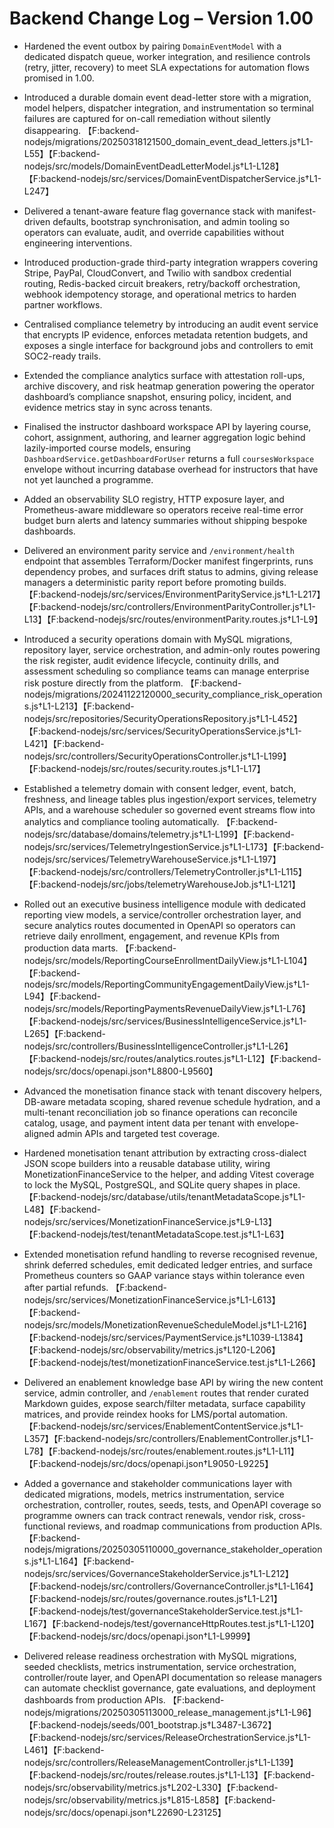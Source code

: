 # Backend Change Log – Version 1.00

- Hardened the event outbox by pairing `DomainEventModel` with a dedicated dispatch queue, worker integration, and resilience controls (retry, jitter, recovery) to meet SLA expectations for automation flows promised in 1.00.
- Introduced a durable domain event dead-letter store with a migration, model helpers, dispatcher integration, and instrumentation so terminal failures are captured for on-call remediation without silently disappearing. 【F:backend-nodejs/migrations/20250318121500_domain_event_dead_letters.js†L1-L55】【F:backend-nodejs/src/models/DomainEventDeadLetterModel.js†L1-L128】【F:backend-nodejs/src/services/DomainEventDispatcherService.js†L1-L247】
- Delivered a tenant-aware feature flag governance stack with manifest-driven defaults, bootstrap synchronisation, and admin tooling so operators can evaluate, audit, and override capabilities without engineering interventions.
- Introduced production-grade third-party integration wrappers covering Stripe, PayPal, CloudConvert, and Twilio with sandbox credential routing, Redis-backed circuit breakers, retry/backoff orchestration, webhook idempotency storage, and operational metrics to harden partner workflows.
- Centralised compliance telemetry by introducing an audit event service that encrypts IP evidence, enforces metadata retention budgets, and exposes a single interface for background jobs and controllers to emit SOC2-ready trails.
- Extended the compliance analytics surface with attestation roll-ups, archive discovery, and risk heatmap generation powering the operator dashboard’s compliance snapshot, ensuring policy, incident, and evidence metrics stay in sync across tenants.
- Finalised the instructor dashboard workspace API by layering course, cohort, assignment, authoring, and learner aggregation
  logic behind lazily-imported course models, ensuring `DashboardService.getDashboardForUser` returns a full `coursesWorkspace`
  envelope without incurring database overhead for instructors that have not yet launched a programme.
- Added an observability SLO registry, HTTP exposure layer, and Prometheus-aware middleware so operators receive real-time error budget burn alerts and latency summaries without shipping bespoke dashboards.
- Delivered an environment parity service and `/environment/health` endpoint that assembles Terraform/Docker manifest fingerprints, runs dependency probes, and surfaces drift status to admins, giving release managers a deterministic parity report before promoting builds. 【F:backend-nodejs/src/services/EnvironmentParityService.js†L1-L217】【F:backend-nodejs/src/controllers/EnvironmentParityController.js†L1-L13】【F:backend-nodejs/src/routes/environmentParity.routes.js†L1-L9】
- Introduced a security operations domain with MySQL migrations, repository layer, service orchestration, and admin-only routes powering the risk register, audit evidence lifecycle, continuity drills, and assessment scheduling so compliance teams can manage enterprise risk posture directly from the platform. 【F:backend-nodejs/migrations/20241122120000_security_compliance_risk_operations.js†L1-L213】【F:backend-nodejs/src/repositories/SecurityOperationsRepository.js†L1-L452】【F:backend-nodejs/src/services/SecurityOperationsService.js†L1-L421】【F:backend-nodejs/src/controllers/SecurityOperationsController.js†L1-L199】【F:backend-nodejs/src/routes/security.routes.js†L1-L17】
- Established a telemetry domain with consent ledger, event, batch, freshness, and lineage tables plus ingestion/export services, telemetry APIs, and a warehouse scheduler so governed event streams flow into analytics and compliance tooling automatically. 【F:backend-nodejs/src/database/domains/telemetry.js†L1-L199】【F:backend-nodejs/src/services/TelemetryIngestionService.js†L1-L173】【F:backend-nodejs/src/services/TelemetryWarehouseService.js†L1-L197】【F:backend-nodejs/src/controllers/TelemetryController.js†L1-L115】【F:backend-nodejs/src/jobs/telemetryWarehouseJob.js†L1-L121】
- Rolled out an executive business intelligence module with dedicated reporting view models, a service/controller orchestration layer, and secure analytics routes documented in OpenAPI so operators can retrieve daily enrollment, engagement, and revenue KPIs from production data marts. 【F:backend-nodejs/src/models/ReportingCourseEnrollmentDailyView.js†L1-L104】【F:backend-nodejs/src/models/ReportingCommunityEngagementDailyView.js†L1-L94】【F:backend-nodejs/src/models/ReportingPaymentsRevenueDailyView.js†L1-L76】【F:backend-nodejs/src/services/BusinessIntelligenceService.js†L1-L265】【F:backend-nodejs/src/controllers/BusinessIntelligenceController.js†L1-L26】【F:backend-nodejs/src/routes/analytics.routes.js†L1-L12】【F:backend-nodejs/src/docs/openapi.json†L8800-L9560】

- Advanced the monetisation finance stack with tenant discovery helpers, DB-aware metadata scoping, shared revenue schedule hydration, and a multi-tenant reconciliation job so finance operations can reconcile catalog, usage, and payment intent data per tenant with envelope-aligned admin APIs and targeted test coverage.
- Hardened monetisation tenant attribution by extracting cross-dialect JSON scope builders into a reusable database utility, wiring MonetizationFinanceService to the helper, and adding Vitest coverage to lock the MySQL, PostgreSQL, and SQLite query shapes in place. 【F:backend-nodejs/src/database/utils/tenantMetadataScope.js†L1-L48】【F:backend-nodejs/src/services/MonetizationFinanceService.js†L9-L13】【F:backend-nodejs/test/tenantMetadataScope.test.js†L1-L63】
- Extended monetisation refund handling to reverse recognised revenue, shrink deferred schedules, emit dedicated ledger entries, and surface Prometheus counters so GAAP variance stays within tolerance even after partial refunds. 【F:backend-nodejs/src/services/MonetizationFinanceService.js†L1-L613】【F:backend-nodejs/src/models/MonetizationRevenueScheduleModel.js†L1-L216】【F:backend-nodejs/src/services/PaymentService.js†L1039-L1384】【F:backend-nodejs/src/observability/metrics.js†L120-L206】【F:backend-nodejs/test/monetizationFinanceService.test.js†L1-L266】
- Delivered an enablement knowledge base API by wiring the new content service, admin controller, and `/enablement` routes that render curated Markdown guides, expose search/filter metadata, surface capability matrices, and provide reindex hooks for LMS/portal automation. 【F:backend-nodejs/src/services/EnablementContentService.js†L1-L357】【F:backend-nodejs/src/controllers/EnablementController.js†L1-L78】【F:backend-nodejs/src/routes/enablement.routes.js†L1-L11】【F:backend-nodejs/src/docs/openapi.json†L9050-L9225】
- Added a governance and stakeholder communications layer with dedicated migrations, models, metrics instrumentation, service orchestration, controller, routes, seeds, tests, and OpenAPI coverage so programme owners can track contract renewals, vendor risk, cross-functional reviews, and roadmap communications from production APIs. 【F:backend-nodejs/migrations/20250305110000_governance_stakeholder_operations.js†L1-L164】【F:backend-nodejs/src/services/GovernanceStakeholderService.js†L1-L212】【F:backend-nodejs/src/controllers/GovernanceController.js†L1-L164】【F:backend-nodejs/src/routes/governance.routes.js†L1-L21】【F:backend-nodejs/test/governanceStakeholderService.test.js†L1-L167】【F:backend-nodejs/test/governanceHttpRoutes.test.js†L1-L120】【F:backend-nodejs/src/docs/openapi.json†L1-L9999】
- Delivered release readiness orchestration with MySQL migrations, seeded checklists, metrics instrumentation, service orchestration, controller/route layer, and OpenAPI documentation so release managers can automate checklist governance, gate evaluations, and deployment dashboards from production APIs. 【F:backend-nodejs/migrations/20250305113000_release_management.js†L1-L96】【F:backend-nodejs/seeds/001_bootstrap.js†L3487-L3672】【F:backend-nodejs/src/services/ReleaseOrchestrationService.js†L1-L461】【F:backend-nodejs/src/controllers/ReleaseManagementController.js†L1-L139】【F:backend-nodejs/src/routes/release.routes.js†L1-L13】【F:backend-nodejs/src/observability/metrics.js†L202-L330】【F:backend-nodejs/src/observability/metrics.js†L815-L858】【F:backend-nodejs/src/docs/openapi.json†L22690-L23125】
